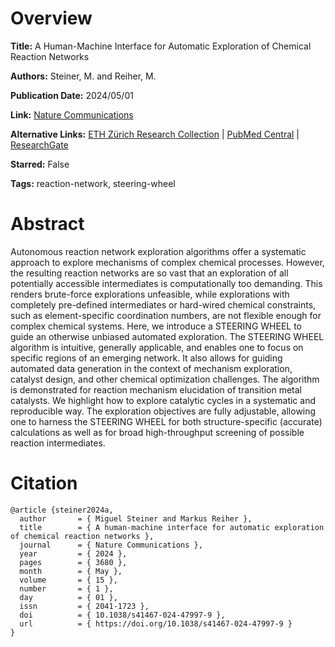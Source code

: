 # Overview
**Title:**
A Human-Machine Interface for Automatic Exploration of Chemical Reaction Networks

**Authors:**
Steiner, M. and Reiher, M.

**Publication Date:**
2024/05/01

**Link:**
[Nature Communications](https://www.nature.com/articles/s41467-024-47997-9)

**Alternative Links:**
[ETH Zürich Research Collection](https://www.research-collection.ethz.ch/entities/publication/6721c372-66c4-40d4-bd28-3b5baaf9cc04) |
[PubMed Central](https://pmc.ncbi.nlm.nih.gov/articles/PMC11063077) |
[ResearchGate](https://www.researchgate.net/publication/380265298_A_human-machine_interface_for_automatic_exploration_of_chemical_reaction_networks)

**Starred:**
False

**Tags:**
reaction-network, steering-wheel


# Abstract
Autonomous reaction network exploration algorithms offer a systematic approach to explore mechanisms of complex chemical processes.
However, the resulting reaction networks are so vast that an exploration of all potentially accessible intermediates is computationally too demanding.
This renders brute-force explorations unfeasible, while explorations with completely pre-defined intermediates or hard-wired chemical constraints, such as element-specific coordination numbers, are not flexible enough for complex chemical systems.
Here, we introduce a STEERING WHEEL to guide an otherwise unbiased automated exploration.
The STEERING WHEEL algorithm is intuitive, generally applicable, and enables one to focus on specific regions of an emerging network.
It also allows for guiding automated data generation in the context of mechanism exploration, catalyst design, and other chemical optimization challenges.
The algorithm is demonstrated for reaction mechanism elucidation of transition metal catalysts.
We highlight how to explore catalytic cycles in a systematic and reproducible way.
The exploration objectives are fully adjustable, allowing one to harness the STEERING WHEEL for both structure-specific (accurate) calculations as well as for broad high-throughput screening of possible reaction intermediates.


# Citation
```
@article {steiner2024a,
  author       = { Miguel Steiner and Markus Reiher },
  title        = { A human-machine interface for automatic exploration of chemical reaction networks },
  journal      = { Nature Communications },
  year         = { 2024 },
  pages        = { 3680 },
  month        = { May },
  volume       = { 15 },
  number       = { 1 },
  day          = { 01 },
  issn         = { 2041-1723 },
  doi          = { 10.1038/s41467-024-47997-9 },
  url          = { https://doi.org/10.1038/s41467-024-47997-9 }
}
```
